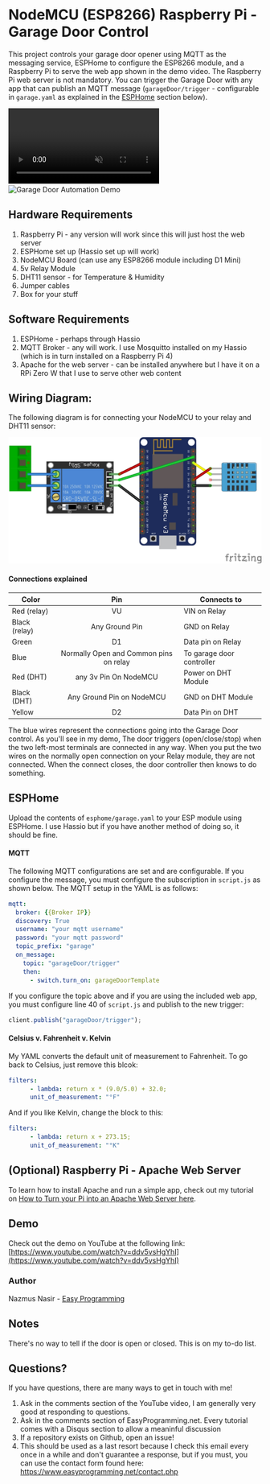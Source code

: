 # NodeMCU (ESP8266) Raspberry Pi - Garage Door Control
This project controls your garage door opener using MQTT as the messaging service, ESPHome to configure the ESP8266 module, and a Raspberry Pi to serve the web app shown 
in the demo video. The Raspberry Pi web server is not mandatory. You can trigger the Garage Door with any app that can publish an MQTT message (`garageDoor/trigger` - 
configurable in `garage.yaml` as explained in the [ESPHome](#ESPHome) section below).

<video autoplay="autoplay" loop="loop" muted="" controls="controls">
  <source src=".img/garageDoorDemo.webm" type="video/webm" />
</video>
<img src=".img/garageDoorDemo.gif" alt="Garage Door Automation Demo" />

## Hardware Requirements
1. Raspberry Pi - any version will work since this will just host the web server 
2. ESPHome set up (Hassio set up will work) 
3. NodeMCU Board (can use any ESP8266 module including D1 Mini)
4. 5v Relay Module
5. DHT11 sensor - for Temperature & Humidity
6. Jumper cables
7. Box for your stuff

## Software Requirements
1. ESPHome - perhaps through Hassio
2. MQTT Broker - any will work. I use Mosquitto installed on my Hassio (which is in turn installed on a Raspberry Pi 4)
3. Apache for the web server - can be installed anywhere but I have it on a RPi Zero W that I use to serve other web content


## Wiring Diagram:

The following diagram is for connecting your NodeMCU to your relay and DHT11 sensor:

<img src="./img/garageDoorLayout.jpg" alt="Garage Door Layout Fritz">

#### Connections explained

| Color |  Pin | Connects to |
|-------|:---------:|---------|
| Red (relay)   |    VU    |  VIN on Relay |
| Black (relay)|    Any Ground Pin     | GND on Relay |
| Green  |    D1     | Data pin on Relay |
| Blue   |    Normally Open and Common pins on relay | To garage door controller |
| Red (DHT) | any 3v Pin On NodeMCU | Power on DHT Module| 
| Black (DHT) | Any Ground Pin on NodeMCU | GND on DHT Module| 
| Yellow | D2 | Data Pin on DHT |

The blue wires represent the connections going into the Garage Door control. As you'll see in my demo, The door triggers (open/close/stop) when the two left-most terminals
are connected in any way. When you put the two wires on the normally open connection on  your Relay module, they are not connected. When the connect closes, the door controller
then knows to do something.  

## ESPHome

Upload the contents of `esphome/garage.yaml` to your ESP module using ESPHome. I use Hassio but if you have another method of doing so, it should be fine. 

#### MQTT

The following MQTT configurations are set and are configurable. If you configure the message, you must configure the subscription in `script.js` as shown below. The 
MQTT setup in the YAML is as follows:

```yaml
mqtt:
  broker: {{Broker IP}}
  discovery: True
  username: "your mqtt username"
  password: "your mqtt password"
  topic_prefix: "garage"
  on_message:
    topic: "garageDoor/trigger"
    then:
      - switch.turn_on: garageDoorTemplate
```

If you configure the topic above and if you are using the included web app, you must configure line 40 of `script.js` and publish to the new trigger:

```javascript
client.publish("garageDoor/trigger");
```

#### Celsius v. Fahrenheit v. Kelvin

My YAML converts the default unit of measurement to Fahrenheit. To go back to Celsius, just remove this blcok:

```yaml
filters:
      - lambda: return x * (9.0/5.0) + 32.0;
      unit_of_measurement: "°F"
```

And if you like Kelvin, change the block to this:

```yaml
filters:
      - lambda: return x + 273.15;
      unit_of_measurement: "°K"
```

## (Optional) Raspberry Pi - Apache Web Server

To learn how to install Apache and run a simple app, check out my tutorial on 
[How to Turn your Pi into an Apache Web Server here](https://www.easyprogramming.net/raspberrypi/pi_apache_web_server.php).


## Demo

Check out the demo on YouTube at the following link: [https://www.youtube.com/watch?v=ddv5vsHgYhI](https://www.youtube.com/watch?v=ddv5vsHgYhI)

### Author
Nazmus Nasir - [Easy Programming](https://www.easyprogramming.net)

## Notes
There's no way to tell if the door is open or closed. This is on my to-do list.

## Questions?
If you have questions, there are many ways to get in touch with me! 

1. Ask in the comments section of the YouTube video, I am generally very good at responding to questions. 
2. Ask in the comments section of EasyProgramming.net. Every tutorial comes with a Disqus section to allow a meaninful discussion
3. If a repository exists on Github, open an issue! 
4. This should be used as a last resort because I check this email every once in a while and don't guarantee a response, but if you must, you can use the contact form found here: https://www.easyprogramming.net/contact.php
